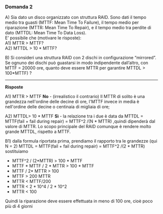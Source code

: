 ### Domanda 2

A) Sia dato un disco organizzato con struttura RAID. Sono dati il tempo medio tra guasti (MTTF: Mean Time To Failure),
il tempo medio per riparazione (MTTR: Mean Time To Repair), e il tempo medio tra perdite di dato (MTTDL: Mean Time To Data Loss).<br>
E’ possibile che (motivare le risposte):<br>
A1) MTTR > MTTF?<br>
A2) MTTDL > 10 * MTTF?

B) Si consideri una struttura RAID con 2 dischi in configurazione “mirrored”. Se ognuno dei dischi può guastarsi in modo indipendente dall’altro,
con MTTF = 20000 ore, quanto deve essere MTTR per garantire MTTDL > 100*MTTF) ?

---

**Risposte**

A1) MTTR > MTTF **No** - (irrealistico il contrario) Il MTTR di solito è una grandezza nell'ordine delle decine di ore, l'MTTF invece in media è 
nell'ordine delle decine o centinaia di migliaia di ore;

A2) MTTDL> 10 * MTTF **Sì** - la relazione tra i due è data da MTTDL = MTTF(fail + fail during repair) = MTTF^2 /(N * MTTR) ,quindi dipenderà dal valore di MTTR. 
Lo scopo principale del RAID comunque è rendere molto grande MTTDL, rispetto a MTTF.

B1) dalla formula riportata prima, prendiamo il rapporto tra le grandezze (qui N = 2)
MTTDL = MTTF(fail + fail during repair) = MTTF^2 /(2 * MTTR) 
sostituiamo
* MTTF^2 / (2*MTTR) > 100 * MTTF
* MTTF * MTTF / 2 * MTTR > 100 * MTTF
* MTTF / 2* MTTR > 100
* MTTF > 200 MTTR
* MTTR < MTTF/200
* MTTR < 2 * 10^4 / 2 * 10^2
* MTTR < 100

Quindi la riparazione deve essere effettuata in meno di 100 ore, cioè poco più di 4 giorni

